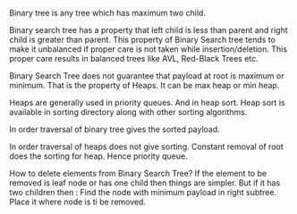 Binary tree is any tree which has maximum two child.

Binary search tree has a property that left child is less than parent and right child is greater than parent.
This property of Binary Search tree tends to make it unbalanced if proper care is not taken while insertion/deletion. This proper care results in balanced trees like AVL, Red-Black Trees etc.


Binary Search Tree does not guarantee that payload at root is maximum or minimum. That is the property of Heaps. It can be max heap or min heap.

Heaps are generally used in priority queues. And in heap sort. Heap sort is available in sorting directory along with other sorting algorithms.

In order traversal of binary tree gives the sorted payload.

In order traversal of heaps does not give sorting. Constant removal of root does the sorting for heap.
Hence priority queue.

How to delete elements from Binary Search Tree?
If the element to be removed is leaf node or has one child then things are simpler.
But if it has two children then :
Find the node with minimum payload in right subtree. Place it where node is ti be removed.
